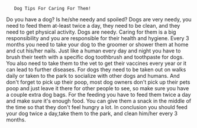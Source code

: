 	   Dog Tips For Caring For Them! 

Do you have a dog? Is he/she needy and spoiled? Dogs are very needy, you need to feed them at-least twice a day, they need to be clean, and they need to get physical activity.
Dogs are needy. Caring for them is a big responsibility  and you are responsible for their health and hygiene.
Every 3 months you need to take your dog to the groomer or shower them at home and cut his/her nails. Just like a human every day and night you have to brush their teeth with a specific dog toothbrush and toothpaste for dogs. You also need to take them to the vet to get their vaccines every year or it can lead to further diseases.
For dogs they need to be taken out on walks daily or taken to the park to socialize with other dogs and humans. And don't forget to pick up their poop, most dog owners don't pick up their pets poop and just leave it there for other people to see, so make sure you have a couple extra dog bags.
For the feeding you have to feed them twice a day and make sure it's enough food. You can give them a snack in the middle of the time so that they don't feel hungry a lot.
In conclusion you should feed your dog twice a day,take them to the park, and clean him/her every 3 months.

